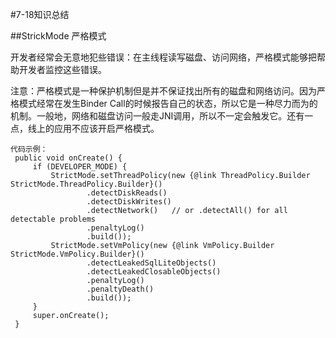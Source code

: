 #7-18知识总结

##StrickMode 严格模式

开发者经常会无意地犯些错误：在主线程读写磁盘、访问网络，严格模式能够把帮助开发者监控这些错误。

注意：严格模式是一种保护机制但是并不保证找出所有的磁盘和网络访问。因为严格模式经常在发生Binder Call的时候报告自己的状态，所以它是一种尽力而为的机制。一般地，网络和磁盘访问一般走JNI调用，所以不一定会触发它。还有一点，线上的应用不应该开启严格模式。
```
代码示例：
 public void onCreate() {
     if (DEVELOPER_MODE) {
         StrictMode.setThreadPolicy(new {@link ThreadPolicy.Builder StrictMode.ThreadPolicy.Builder}()
                 .detectDiskReads()
                 .detectDiskWrites()
                 .detectNetwork()   // or .detectAll() for all detectable problems
                 .penaltyLog()
                 .build());
         StrictMode.setVmPolicy(new {@link VmPolicy.Builder StrictMode.VmPolicy.Builder}()
                 .detectLeakedSqlLiteObjects()
                 .detectLeakedClosableObjects()
                 .penaltyLog()
                 .penaltyDeath()
                 .build());
     }
     super.onCreate();
 }
```
